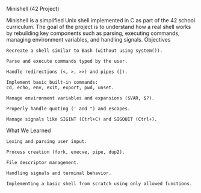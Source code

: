 Minishell (42 Project)

Minishell is a simplified Unix shell implemented in C as part of the 42 school curriculum. The goal of the project is to understand how a real shell works by rebuilding key components such as parsing, executing commands, managing environment variables, and handling signals.
Objectives

    Recreate a shell similar to Bash (without using system()).

    Parse and execute commands typed by the user.

    Handle redirections (<, >, >>) and pipes (|).

    Implement basic built-in commands:
    cd, echo, env, exit, export, pwd, unset.

    Manage environment variables and expansions ($VAR, $?).

    Properly handle quoting (' and ") and escapes.

    Manage signals like SIGINT (Ctrl+C) and SIGQUIT (Ctrl+).

What We Learned

    Lexing and parsing user input.

    Process creation (fork, execve, pipe, dup2).

    File descriptor management.

    Handling signals and terminal behavior.

    Implementing a basic shell from scratch using only allowed functions.
